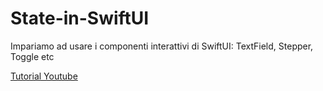 # State-in-SwiftUI
Impariamo ad usare i componenti interattivi di SwiftUI: TextField, Stepper, Toggle etc

[Tutorial Youtube](https://www.youtube.com/watch?v=6JH5OcLeYbk)
